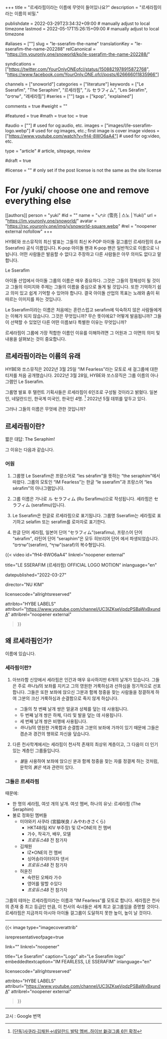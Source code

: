 +++
title = "르세라핌이라는 이름에 무엇이 들어있나요?"
description = "르세라핌이라는 이름의 비밀."

publishdate = 2022-03-29T23:34:32+09:00                                          # manually adjust to local timezone
lastmod = 2022-05-17T15:26:15+09:00                                       # manually adjust to local timezone

#aliases = [""]
slug = "le-sserafim-the-name"
translationKey = "le-sserafim-the-name-202288"
relCanonical = "https://im.youronly.one/snoworld/ko/le-sserafim-the-name-202288/"

syndications = ["https://twitter.com/YourOnlyONEofcl/status/1508821978915872768", "https://www.facebook.com/YourOnly.ONE.ofcl/posts/626666011835966"]

channels = ["snoworld"]
categories = ["literature"]
keywords = ["Le Sserafim", "The Seraphim", "르세라핌", "ル セラフィム", "Les Sérafim", "שרפים", "레세라핌"]
#series = [""]
tags = ["kpop", "explained"]

comments = true
#weight = ""

#featured = true
#math = true
toc = true

#audio = [""]                                                          # used for og:audio, etc.
images = ["images/l/le-sserafim-logo.webp"]                 # used for og:images, etc.; first image is cover image
videos = ["https://www.youtube.com/watch?v=fH4-8WO6aA4"]                         # used for og:video, etc.

type = "article"                                                             # article, sitepage, review

#draft = true

#license = ""                                                         # only set if the post license is not the same as the site license

# For /yuki/ choose one and remove everything else
[[authors]]
  person = "yuki"
  #id = ""
  name = "ᜌᜓᜃᜒ (雪亮 | 스노 | Yuki)"
  url = "https://im.youronly.one/snoworld/"
  avatar = "https://rsc.youronly.one/img/y/snoworld-square.webp"
  #rel = "noopener external nofollow"
+++

HYBE와 쏘스뮤직의 최신 발표는 그들의 최신 K-POP 아이돌 걸그룹인 르세라핌의 (<bdi lang="ko-Latn">Le Sserafim</bdi>) 공식 이름입니다. K-pop 아이돌 팬과 K-pop 팬은 일반적으로 이름으로 나뉩니다. 어떤 사람들은 발음할 수 없다고 주장하고 다른 사람들은 아무 의미도 없다고 말합니다.

<bdi lang="ko-Latn">Le Sserafim</bdi>

<!--more-->

아이돌 산업에서 아이돌 그룹의 이름은 매우 중요하다. 그것은 그들의 정체성이 될 것이고 그들의 이미지와 주제는 그들의 이름을 중심으로 돌게 될 것입니다. 또한 기억하기 쉽고 의미 있고 쉽게 기억할 수 있어야 합니다. 결국 아이돌 산업의 목표는 노래와 춤이 뒤따르는 이미지를 파는 것입니다.

<bdi lang="ko-Latn">Le Sserafim</bdi>이라는 이름은 처음에는 혼란스럽고 <bdi lang="he-Latn">serafim</bdi>에 익숙하지 않은 사람들에게는 이해가 되지 않습니다. 그것은 무엇입니까? 무슨 뜻이에요? 어떻게 발음됩니까? 그들이 선택할 수 있었던 다른 어떤 이름보다 특별한 이유는 무엇입니까?

르세라핌이 그룹에 가장 적합한 이름인 이유를 이해하려면 그 어원과 그 이면의 의미 및 내용을 살펴보는 것이 중요합니다.

## 르세라핌이라는 이름의 유래

HYBE와 쏘스뮤직은 2022년 3월 25일 <q lang="en-PH">IM Fearless</q>라는 모토로 새 걸그룹에 대한 티저를 처음 공개했습니다. 2022년 3월 28일, HYBE와 쏘스뮤직은 그룹 이름의 아나그램인 <bdi lang="ko-Latn">Le Sserafim</bdi>.

그룹명 발표 후 탤런트 기획사들은 르세라핌이 6인조로 구성될 것이라고 밝혔다. 일본인, 네덜란드인, 한국계 미국인, 한국인 4명. [^le-sserafim-star-news-new-six-member-group] 2022년 5월 데뷔를 앞두고 있다.

그러나 그들의 이름은 무엇에 관한 것입니까?

[^le-sserafim-star-news-new-six-member-group]: [[단독]사쿠라·김채원→네덜란드 발탁 멤버..하이브 新걸그룹 6인 확정](https://entertain.v.daum.net/v/20220325104557755 "[단독]사쿠라·김채원→네덜란드 발탁 멤버..하이브 新걸그룹 6인 확정")

## 르세라핌이란?

짧은 대답: <bdi lang="en-PH">The Seraphim</bdi>!

그 이유는 다음과 같습니다.

### 어원

01. 그룹명 <bdi lang="ko-Latn">Le Sserafim</bdi>은 프랑스어로 <q><bdi lang="fr">les sérafim</bdi></q>을 뜻하는 <q><bdi lang="en-PH">the seraphim</bdi></q>에서 따왔다. 그룹의 모토인 <q lang="en-PH">IM Fearless</q>는 한글 <q><bdi lang="ko-Latn">le sserafim</bdi></q>과 프랑스어 <q><bdi lang="fr">les sérafim</bdi></q>의 아나그램입니다.

01. 그룹 이름은 가나로 <bdi lang="ja">ル セラフィム</bdi> (<bdi lang="ja-Latn">Ru Serafimu</bdi>)으로 작성됩니다. 세라핌은 <bdi lang="ja">セラフィム</bdi> (<bdi lang="ja-Latn">serafimu</bdi>)입니다.

01. <bdi lang="ko-Latn">Le Sserafim</bdi>은 한글로 르세라핌으로 표기됩니다. 그룹명 <bdi lang="ko-Latn">Sserafim</bdi>는 세라핌로 표기하고 <bdi lang="ko-Latn">selafim</bdi> 또는 <bdi lang="ko-Latn">serafim</bdi>를 로마자로 표기한다.

01. 한글 단어 세라핌, 일본어 단어 <q><bdi lang="ja">セラフィム</bdi></q>(<bdi lang="ja-Latn">serafimu</bdi>), 프랑스어 단어 <q><bdi lang="fr">sérafim</bdi></q>, 라틴어 단어 <q><bdi lang="lat">seraphim</bdi></q>은 모두 히브리어 단어 에서 파생되었습니다. <q><bdi lang="he">שרפים</bdi></q>(<bdi lang="he-Latn">serafim</bdi>), <q><bdi lang="he">שרף</bdi></q>(<bdi lang="he-Latn">saraf</bdi>)의 복수형입니다.

{{< video
  id="fH4-8WO6aA4"
  linkrel="noopener external"

  title="LE SSERAFIM (르세라핌) OFFICIAL LOGO MOTION"
  inlanguage="en"

  datepublished="2022-03-27"

  director="NU KIM"

  licensecode="allrightsreserved"

  attribto="HYBE LABELS"
  attriburl="https://www.youtube.com/channel/UC3IZKseVpdzPSBaWxBxundA"
  attribrel="noopener external"
>}}

## 왜 르세라핌인가?

이름에 있습니다.

### 세라핌이란?

01. 아브라함 신앙에서 세라핌은 인간과 매우 유사하지만 6개의 날개가 있습니다. 그들은 주로 *하나님*의 보좌를 지키고 그의 영원한 거룩하심과 선하심을 정기적으로 선포합니다. 그들은 또한 보좌에 앉으신 그분과 함께 청중을 찾는 사람들을 정결하게 하여 그분의 크신 거룩하심과 순결함으로 죽지 않게 하십니다.

    - 그들의 첫 번째 날개 쌍은 얼굴과 상체를 덮는 데 사용됩니다.
    - 두 번째 날개 쌍은 하체, 다리 및 발을 덮는 데 사용됩니다.
    - 세 번째 날개 쌍은 비행에 사용됩니다.
    - *하나님*의 영원한 거룩함과 순결함과 그분의 보좌에 가까이 있기 때문에 그들은 겸손과 경건의 행위로 자신을 덮습니다.

01. 다른 천사학계에서는 세라핌이 천사적 존재의 최상위 계층이고, 그 다음이 더 인기 있는 계층인 그룹들입니다.

    - <span class="text-red">*불*</span>을 사용하여 보좌에 앉으신 분과 함께 청중을 찾는 자를 정결케 하는 것처럼, 문학의 *<span class="text-red">붉은</span>* 색과 관련이 있다.

### 그들은 르세라핌

때문에:

- 한 명의 세라핌, 여섯 개의 날개. 여섯 멤버, 하나의 유닛: 르세라핌 (<bdi lang="en-PH">The Seraphim</bdi>)
- 불로 정화된 멤버들
  - 미야와키 사쿠라 (<bdi lang="ja">宮脇咲良</bdi> / <bdi lang="ja">みやわきさくら</bdi>)
    - HKT48(팀 KIV 부주장) 및 IZ*ONE의 전 멤버
    - 가수, 작곡가, 배우, 모델
    - <cite>프로듀스48</cite> 전 참가자
  - 김채원
    - IZ*ONE의 전 멤버
    - 싱어송라이터이자 댄서
    - <cite>프로듀스48</cite> 전 참가자
  - 허윤진
    - 숙련된 오페라 가수
    - 영어를 말할 수있다
    - <cite>프로듀스48</cite> 전 참가자
<!-- - 공식 색상은 <span class="text-red">빨간색</span>일 수 있습니다. -->

그룹의 테마는 르세라핌이라는 이름과 <q lang="en-PH">IM Fearless</q>를 모토로 합니다. 세라핌은 천사의 존재 중 최고 등급인 만큼, 이 천사의 숙녀들은 세계 최고 걸그룹임을 증명할 것이다. 르세라핌은 지금까지 아시아 아이돌 걸그룹이 도달하지 못한 높이, 높이 날 것이다.

---

{{< image
  type="imagecoverattrib"

  isrepresentativeofpage=true

  link=""
  linkrel="noopener"

  title="Le Sserafim"
  caption="Logo"
  alt="Le Sserafim logo"
  embeddedtextcaption="IM FEARLESS, LE SSERAFIM"
  inlanguage="en"

  licensecode="allrightsreserved"

  attribto="HYBE LABELS"
  attriburl="https://www.youtube.com/channel/UC3IZKseVpdzPSBaWxBxundA"
  attribrel="noopener external"
>}}

---

고시 : Google 번역
